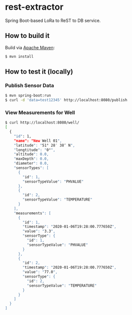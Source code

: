 # rest-extractor
Spring Boot-based LoRa to ReST to DB service.

## How to build it
Build via [Apache Maven](https://maven.apache.org/):
```bash
$ mvn install
```

## How to test it (locally)
### Publish Sensor Data
```bash
$ mvn spring-boot:run
$ curl -d 'data=test12345' http://localhost:8080/publish
```

### View Measurements for Well
```bash
$ curl http://localhost:8080/well/
[
  {
    "id": 1,
    "name": "New Well 01",
    "latitude": "51° 28′ 38″ N",
    "longtitude": "0°",
    "altitude": 0.0,
    "maxDepth": 0.0,
    "diameter": 0.0,
    "sensorTypes": [
      {
        "id": 1,
        "sensorTypeValue": "PHVALUE"
      },
      {
        "id": 2,
        "sensorTypeValue": "TEMPERATURE"
      }
    ],
    "measurements": [
      {
        "id": 1,
        "timestamp": "2020-01-06T19:28:00.777650Z",
        "value": "3.3",
        "sensorType": {
          "id": 1,
          "sensorTypeValue": "PHVALUE"
        }
      },
      {
        "id": 2,
        "timestamp": "2020-01-06T19:28:00.777650Z",
        "value": "77.0",
        "sensorType": {
          "id": 2,
          "sensorTypeValue": "TEMPERATURE"
        }
      }
    ]
  }
]
```
